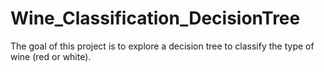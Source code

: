 # Wine_Classification_DecisionTree
The goal of this project is to explore a decision tree to classify the type of wine (red or white).
